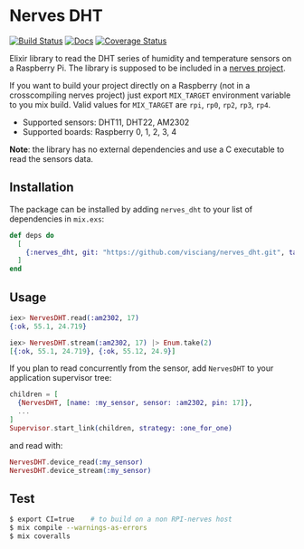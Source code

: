 # Nerves DHT

[![Build Status](https://travis-ci.org/visciang/nerves_dht.svg?branch=master)](https://travis-ci.org/visciang/nerves_dht) [![Docs](https://img.shields.io/badge/docs-latest-green.svg)](https://visciang.github.io/nerves_dht/readme.html) [![Coverage Status](https://coveralls.io/repos/github/visciang/nerves_dht/badge.svg?branch=master)](https://coveralls.io/github/visciang/nerves_dht?branch=master)

Elixir library to read the DHT series of humidity and temperature sensors on a Raspberry Pi.
The library is supposed to be included in a [nerves project](http://nerves-project.org/).

If you want to build your project directly on a Raspberry (not in a crosscompiling nerves project)
just export `MIX_TARGET` environment variable to you mix build.
Valid values for `MIX_TARGET` are `rpi`, `rp0`, `rp2`, `rp3`, `rp4`.

* Supported sensors: DHT11, DHT22, AM2302
* Supported boards: Raspberry 0, 1, 2, 3, 4

**Note**: the library has no external dependencies and use a C executable to read the sensors data.

## Installation

The package can be installed by adding `nerves_dht` to your list of dependencies in `mix.exs`:

```elixir
def deps do
  [
    {:nerves_dht, git: "https://github.com/visciang/nerves_dht.git", tag: "xxx"}
  ]
end
```

## Usage

```elixir
iex> NervesDHT.read(:am2302, 17)
{:ok, 55.1, 24.719}

iex> NervesDHT.stream(:am2302, 17) |> Enum.take(2)
[{:ok, 55.1, 24.719}, {:ok, 55.12, 24.9}]
```

If you plan to read concurrently from the sensor, add `NervesDHT` to your application supervisor tree:

```elixir
children = [
  {NervesDHT, [name: :my_sensor, sensor: :am2302, pin: 17]},
  ...
]
Supervisor.start_link(children, strategy: :one_for_one)
```

and read with:

```elixir
NervesDHT.device_read(:my_sensor)
NervesDHT.device_stream(:my_sensor)
```

## Test

```sh
$ export CI=true    # to build on a non RPI-nerves host
$ mix compile --warnings-as-errors
$ mix coveralls
```
